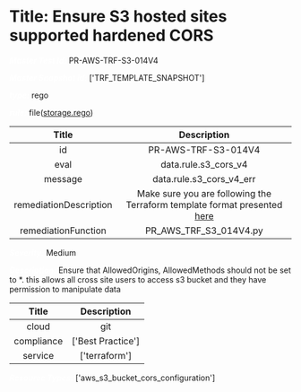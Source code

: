 



# Title: Ensure S3 hosted sites supported hardened CORS


***<font color="white">Master Test Id:</font>*** PR-AWS-TRF-S3-014V4

***<font color="white">Master Snapshot Id:</font>*** ['TRF_TEMPLATE_SNAPSHOT']

***<font color="white">type:</font>*** rego

***<font color="white">rule:</font>*** file([storage.rego])  
  
  
  
  

|Title|Description|
| :---: | :---: |
|id|PR-AWS-TRF-S3-014V4|
|eval|data.rule.s3_cors_v4|
|message|data.rule.s3_cors_v4_err|
|remediationDescription|Make sure you are following the Terraform template format presented <a href='https://registry.terraform.io/providers/hashicorp/aws/latest/docs/resources/s3_bucket' target='_blank'>here</a>|
|remediationFunction|PR_AWS_TRF_S3_014V4.py|


***<font color="white">Severity:</font>*** Medium

***<font color="white">Description:</font>*** Ensure that AllowedOrigins, AllowedMethods should not be set to *. this allows all cross site users to access s3 bucket and they have permission to manipulate data  
  
  

|Title|Description|
| :---: | :---: |
|cloud|git|
|compliance|['Best Practice']|
|service|['terraform']|


***<font color="white">Resource Types:</font>*** ['aws_s3_bucket_cors_configuration']


[storage.rego]: https://github.com/prancer-io/prancer-compliance-test/tree/master/aws/terraform/storage.rego
